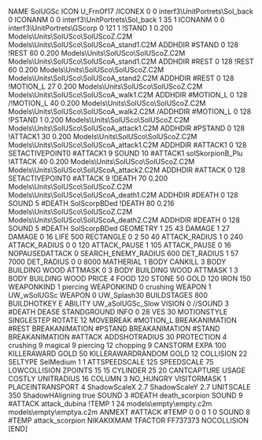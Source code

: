 NAME SolUGSc
ICON U_FrnOf17
/ICONEX 0 0 interf3\UnitPortrets\Sol_back 0
ICONANM 0 0 interf3\UnitPortrets\Sol_back 1 35 1
ICONANM 0 0 interf3\UnitPortrets\GScorp 0 121 1
!STAND          1 0.200 Models\Units\SolUSco\SolUScoZ.C2M Models\Units\SolUSco\SolUScoA_stand1.C2M
ADDHDIR #STAND 0 128
!REST          60 0.200 Models\Units\SolUSco\SolUScoZ.C2M Models\Units\SolUSco\SolUScoA_stand1.C2M
ADDHDIR #REST 0 128
!REST          60 0.200 Models\Units\SolUSco\SolUScoZ.C2M Models\Units\SolUSco\SolUScoA_stand2.C2M
ADDHDIR #REST 0 128
!MOTION_L      27 0.200 Models\Units\SolUSco\SolUScoZ.C2M Models\Units\SolUSco\SolUScoA_walk1.C2M
ADDHDIR #MOTION_L 0 128
/!MOTION_L      40 0.200 Models\Units\SolUSco\SolUScoZ.C2M Models\Units\SolUSco\SolUScoA_walk2.C2M
/ADDHDIR #MOTION_L 0 128
!PSTAND        1  0.200 Models\Units\SolUSco\SolUScoZ.C2M Models\Units\SolUSco\SolUScoA_attack1.C2M
ADDHDIR #PSTAND 0 128 
!ATTACK1       30 0.200 Models\Units\SolUSco\SolUScoZ.C2M Models\Units\SolUSco\SolUScoA_attack1.C2M
ADDHDIR #ATTACK1 0 128
SETACTIVEPOINT0 #ATTACK1 9
SOUND 10 #ATTACK1 solSkorpionB_Plu
!ATTACK        40 0.200 Models\Units\SolUSco\SolUScoZ.C2M Models\Units\SolUSco\SolUScoA_attack2.C2M
ADDHDIR #ATTACK 0 128
SETACTIVEPOINT0 #ATTACK 9
!DEATH         70 0.200 Models\Units\SolUSco\SolUScoZ.C2M Models\Units\SolUSco\SolUScoA_death1.C2M
ADDHDIR #DEATH 0 128
SOUND 5 #DEATH SolScorpBDed
!DEATH         80 0.216 Models\Units\SolUSco\SolUScoZ.C2M Models\Units\SolUSco\SolUScoA_death2.C2M
ADDHDIR #DEATH 0 128
SOUND 5 #DEATH SolScorpBDed
GEOMETRY 1 25 43
DAMAGE   1 27
DAMAGE   0 16
LIFE     500
RECTANGLE 0 2 50 40
ATTACK_RADIUS 1 0 240
ATTACK_RADIUS 0 0 120
ATTACK_PAUSE  1 105
ATTACK_PAUSE  0 16
NOPAUSEDATTACK 0
SEARCH_ENEMY_RADIUS 600
DET_RADIUS 		1 57 7000
DET_RADIUS 		0 0 8000
MATHERIAL 1 BODY
CANKILL 3 BODY BUILDING WOOD
ATTMASK 0 3 BODY BUILDING WOOD 
ATTMASK 1 3 BODY BUILDING WOOD 
PRICE 	 4 FOOD 120 STONE 50 GOLD 120 IRON 150
WEAPONKIND 1 piercing
WEAPONKIND 0 crushing
WEAPON 1 UW_wSolUGSc
WEAPON 0 UW_Splash30
BUILDSTAGES 800
BUILDHOTKEY		E
ABILITY UW_aSolUGSc_Slow
VISION 0
//SOUND 3 #DEATH DEASE
STANDGROUND
INFO 0 28
VES 30
MOTIONSTYLE SINGLESTEP
ROTATE 12
MOVEBREAK #MOTION_L
BREAKANIMATION #REST
BREAKANIMATION #PSTAND
BREAKANIMATION #STAND
BREAKANIMATION #ATTACK
ADDSHOTRADIUS 30
PROTECTION 4 crushing 9 magical 9 piercing 12 chopping 9
CANSTORM
EXPA 100
KILLERAWARD             GOLD 50
KILLERAWARDRANDOM       GOLD 12
COLLISION 22
SELTYPE SelMedium 1 1
ATTSPEEDSCALE 125
SPEEDSCALE 75
LOWCOLLISION
ZPOINTS 15 15
CYLINDER 25 20
CANTCAPTURE
USAGE COSTLY
UNITRADIUS 16
COLUMN 3
NO_HUNGRY
VISITORMASK 		1
PLACEINTRANSPORT 	4
ShadowScaleX 2.7
ShadowScaleY 2.7
UNITSCALE 350
ShadowHAligning true
SOUND 3 #DEATH death_scorpion
SOUND 9 #ATTACK attack_dubina
!TEMP  1 24 models\empty\empty.c2m models\empty\emptya.c2m
ANMEXT #ATTACK #TEMP 0 0 0 1 0
SOUND 8 #TEMP attack_scorpion
NIKAKIXMAM
TFACTOR FF737373
NOCOLLISION
[END]
